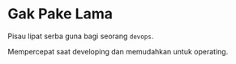 # Gak Pake Lama

Pisau lipat serba guna bagi seorang `devops`.

Mempercepat saat developing dan memudahkan untuk operating.
